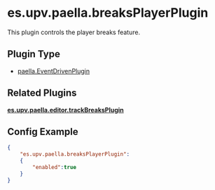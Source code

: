 ---
---

# es.upv.paella.breaksPlayerPlugin

This plugin controls the player breaks feature.

## Plugin Type

- [paella.EventDrivenPlugin](../developer/plugin_types.md)

## Related Plugins 

[**es.upv.paella.editor.trackBreaksPlugin**](es.upv.paella.editor.trackBreaksPlugin.md)


## Config Example

```json
{
	"es.upv.paella.breaksPlayerPlugin": 
	{
		"enabled":true
	}
}
```
